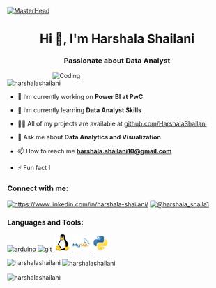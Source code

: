 [![MasterHead](https://cdn.analyticsvidhya.com/wp-content/uploads/2023/08/System-engineer-to-data-analyst.jpeg)](https://rishavchanda.io)

<h1 align="center">Hi 👋, I'm Harshala Shailani</h1>
<h3 align="center">Passionate about Data Analyst</h3>
<img align="right" alt="Coding" width="400" src="https://sureworks.in/images/bigdata.gif")


<p align="left"> <img src="https://komarev.com/ghpvc/?username=harshalashailani&label=Profile%20views&color=0e75b6&style=flat" alt="harshalashailani" /> </p>

- 🔭 I’m currently working on **Power BI at PwC**

- 🌱 I’m currently learning **Data Analyst Skills**

- 👨‍💻 All of my projects are available at [github.com/HarshalaShailani](github.com/HarshalaShailani)

- 💬 Ask me about **Data Analytics and Visualization**

- 📫 How to reach me **harshala.shailani10@gmail.com**

- ⚡ Fun fact **I**

<h3 align="left">Connect with me:</h3>
<p align="left">
<a href="https://linkedin.com/in/https://www.linkedin.com/in/harshala-shailani/" target="blank"><img align="center" src="https://raw.githubusercontent.com/rahuldkjain/github-profile-readme-generator/master/src/images/icons/Social/linked-in-alt.svg" alt="https://www.linkedin.com/in/harshala-shailani/" height="30" width="40" /></a>
<a href="https://www.hackerrank.com/@harshala_shaila1" target="blank"><img align="center" src="https://raw.githubusercontent.com/rahuldkjain/github-profile-readme-generator/master/src/images/icons/Social/hackerrank.svg" alt="@harshala_shaila1" height="30" width="40" /></a>
</p>

<h3 align="left">Languages and Tools:</h3>
<p align="left"> <a href="https://www.arduino.cc/" target="_blank" rel="noreferrer"> <img src="https://cdn.worldvectorlogo.com/logos/arduino-1.svg" alt="arduino" width="40" height="40"/> </a> <a href="https://git-scm.com/" target="_blank" rel="noreferrer"> <img src="https://www.vectorlogo.zone/logos/git-scm/git-scm-icon.svg" alt="git" width="40" height="40"/> </a> <a href="https://www.linux.org/" target="_blank" rel="noreferrer"> <img src="https://raw.githubusercontent.com/devicons/devicon/master/icons/linux/linux-original.svg" alt="linux" width="40" height="40"/> </a> <a href="https://www.mysql.com/" target="_blank" rel="noreferrer"> <img src="https://raw.githubusercontent.com/devicons/devicon/master/icons/mysql/mysql-original-wordmark.svg" alt="mysql" width="40" height="40"/> </a> <a href="https://www.python.org" target="_blank" rel="noreferrer"> <img src="https://raw.githubusercontent.com/devicons/devicon/master/icons/python/python-original.svg" alt="python" width="40" height="40"/> </a> </p>

<p><img align="left" src="https://github-readme-stats.vercel.app/api/top-langs?username=harshalashailani&show_icons=true&locale=en&layout=compact" alt="harshalashailani" /></p>

<p>&nbsp;<img align="center" src="https://github-readme-stats.vercel.app/api?username=harshalashailani&show_icons=true&locale=en" alt="harshalashailani" /></p>

<p><img align="center" src="https://github-readme-streak-stats.herokuapp.com/?user=harshalashailani&" alt="harshalashailani" /></p>

